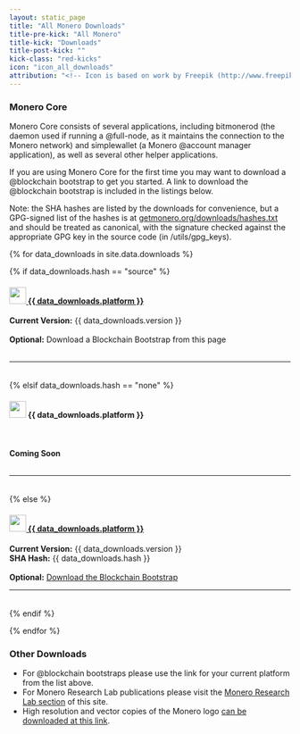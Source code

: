 ```yaml
---
layout: static_page
title: "All Monero Downloads"
title-pre-kick: "All Monero"
title-kick: "Downloads"
title-post-kick: ""
kick-class: "red-kicks"
icon: "icon_all_downloads"
attribution: "<!-- Icon is based on work by Freepik (http://www.freepik.com) and is licensed under Creative Commons BY 3.0 -->"
---
```


### Monero Core

Monero Core consists of several applications, including bitmonerod (the daemon used if running a @full-node, as it maintains the connection to the Monero network) and simplewallet (a Monero @account manager application), as well as several other helper applications.

If you are using Monero Core for the first time you may want to download a @blockchain bootstrap to get you started. A link to download the @blockchain bootstrap is included in the listings below.

Note: the SHA hashes are listed by the downloads for convenience, but a GPG-signed list of the hashes is at [getmonero.org/downloads/hashes.txt](https://getmonero.org/downloads/hashes.txt) and should be treated as canonical, with the signature checked against the appropriate GPG key in the source code (in /utils/gpg_keys).

<div class="row">

{% for data_downloads in site.data.downloads %}

{% if data_downloads.hash == "source" %}

<div class="col-lg-6" style="padding-bottom: 5px;">

<h4>
 <a href="{{ data_downloads.url }}">
  <img src="//static.getmonero.org/images/platforms/{{ data_downloads.icon }}" style="height: 30px;"> {{ data_downloads.platform }}
 </a>
</h4>

<strong>Current Version:</strong> {{ data_downloads.version }}<br>
<br>
<strong>Optional:</strong> Download a Blockchain Bootstrap from this page<br><br>
<hr>

</div>

{% elsif data_downloads.hash == "none" %}

<div class="col-lg-6" style="padding-bottom: 5px;">

<h4>
  <img src="//static.getmonero.org/images/platforms/{{ data_downloads.icon }}" style="height: 30px;"> {{ data_downloads.platform }}
</h4>

<br><br>
<strong>Coming Soon</strong><br><br>
<hr>

</div>

{% else %}

<div class="col-lg-6" style="padding-bottom: 5px;">

<h4>
 <a href="//downloads.getmonero.org/{{ data_downloads.url }}">
  <img src="//static.getmonero.org/images/platforms/{{ data_downloads.icon }}" style="height: 30px;"> {{ data_downloads.platform }}
 </a>
</h4>

<strong>Current Version:</strong> {{ data_downloads.version }}<br>
<strong>SHA Hash:</strong> {{ data_downloads.hash }}<br>
<br>
<strong>Optional:</strong> <a href="//downloads.getmonero.org/blockchain/{{ data_downloads.blockchain }}/blockchain.bin">Download the Blockchain Bootstrap</a>
<hr>

</div>

{% endif %}

{% endfor %}
</div>

### Other Downloads

- For @blockchain bootstraps please use the link for your current platform from the list above.
- For Monero Research Lab publications please visit the [Monero Research Lab section](/research-lab) of this site.
- High resolution and vector copies of the Monero logo [can be downloaded at this link](/downloads/resources/branding.zip).
